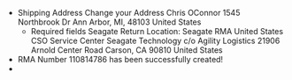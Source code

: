 - Shipping Address
  Change your Address
  Chris OConnor
  1545 Northbrook Dr
  Ann Arbor, MI, 48103
  United States
  * Required fields
  Seagate Return Location:
  Seagate RMA
  United States CSO Service Center
  Seagate Technology c/o Agility Logistics
  21906 Arnold Center Road
  Carson, CA
  90810
  United States
- RMA Number 110814786 has been successfully created!
-